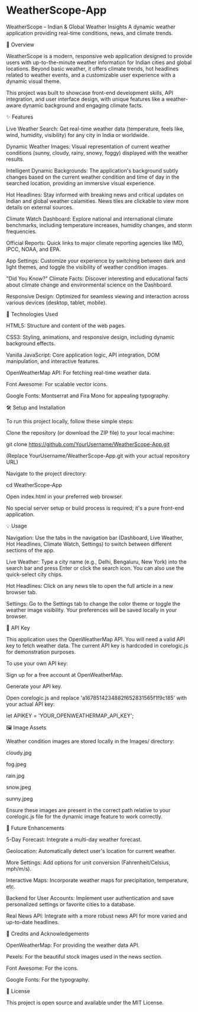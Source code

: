 # WeatherScope-App
WeatherScope – Indian & Global Weather Insights
A dynamic weather application providing real-time conditions, news, and climate trends.

🌟 Overview

WeatherScope is a modern, responsive web application designed to provide users with up-to-the-minute weather information for Indian cities and global locations. Beyond basic weather, it offers climate trends, hot headlines related to weather events, and a customizable user experience with a dynamic visual theme.

This project was built to showcase front-end development skills, API integration, and user interface design, with unique features like a weather-aware dynamic background and engaging climate facts.

✨ Features

Live Weather Search: Get real-time weather data (temperature, feels like, wind, humidity, visibility) for any city in India or worldwide.

Dynamic Weather Images: Visual representation of current weather conditions (sunny, cloudy, rainy, snowy, foggy) displayed with the weather results.

Intelligent Dynamic Backgrounds: The application's background subtly changes based on the current weather condition and time of day in the searched location, providing an immersive visual experience.

Hot Headlines: Stay informed with breaking news and critical updates on Indian and global weather calamities. News tiles are clickable to view more details on external sources.

Climate Watch Dashboard: Explore national and international climate benchmarks, including temperature increases, humidity changes, and storm frequencies.

Official Reports: Quick links to major climate reporting agencies like IMD, IPCC, NOAA, and EPA.

App Settings: Customize your experience by switching between dark and light themes, and toggle the visibility of weather condition images.

"Did You Know?" Climate Facts: Discover interesting and educational facts about climate change and environmental science on the Dashboard.

Responsive Design: Optimized for seamless viewing and interaction across various devices (desktop, tablet, mobile).

🚀 Technologies Used

HTML5: Structure and content of the web pages.

CSS3: Styling, animations, and responsive design, including dynamic background effects.

Vanilla JavaScript: Core application logic, API integration, DOM manipulation, and interactive features.

OpenWeatherMap API: For fetching real-time weather data.

Font Awesome: For scalable vector icons.

Google Fonts: Montserrat and Fira Mono for appealing typography.

🛠️ Setup and Installation

To run this project locally, follow these simple steps:

Clone the repository (or download the ZIP file) to your local machine:

git clone https://github.com/YourUsername/WeatherScope-App.git

(Replace YourUsername/WeatherScope-App.git with your actual repository URL)

Navigate to the project directory:

cd WeatherScope-App

Open index.html in your preferred web browser.

No special server setup or build process is required; it's a pure front-end application.

💡 Usage

Navigation: Use the tabs in the navigation bar (Dashboard, Live Weather, Hot Headlines, Climate Watch, Settings) to switch between different sections of the app.

Live Weather: Type a city name (e.g., Delhi, Bengaluru, New York) into the search bar and press Enter or click the search icon. You can also use the quick-select city chips.

Hot Headlines: Click on any news tile to open the full article in a new browser tab.

Settings: Go to the Settings tab to change the color theme or toggle the weather image visibility. Your preferences will be saved locally in your browser.

🔑 API Key

This application uses the OpenWeatherMap API. You will need a valid API key to fetch weather data. The current API key is hardcoded in corelogic.js for demonstration purposes.

To use your own API key:

Sign up for a free account at OpenWeatherMap.

Generate your API key.

Open corelogic.js and replace 'a1678514234882f652831565f1f9c185' with your actual API key:

let APIKEY = 'YOUR_OPENWEATHERMAP_API_KEY';

🖼️ Image Assets

Weather condition images are stored locally in the Images/ directory:

cloudy.jpg

fog.jpeg

rain.jpg

snow.jpeg

sunny.jpeg

Ensure these images are present in the correct path relative to your corelogic.js file for the dynamic image feature to work correctly.

🔮 Future Enhancements

5-Day Forecast: Integrate a multi-day weather forecast.

Geolocation: Automatically detect user's location for current weather.

More Settings: Add options for unit conversion (Fahrenheit/Celsius, mph/m/s).

Interactive Maps: Incorporate weather maps for precipitation, temperature, etc.

Backend for User Accounts: Implement user authentication and save personalized settings or favorite cities to a database.

Real News API: Integrate with a more robust news API for more varied and up-to-date headlines.

🙏 Credits and Acknowledgements

OpenWeatherMap: For providing the weather data API.

Pexels: For the beautiful stock images used in the news section.

Font Awesome: For the icons.

Google Fonts: For the typography.

📄 License

This project is open source and available under the MIT License.
